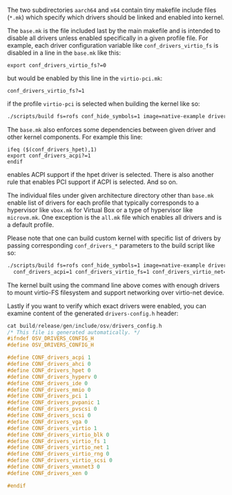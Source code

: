 The two subdirectories `aarch64` and `x64` contain tiny makefile
include files (`*.mk`) which specify which drivers should be linked
and enabled into kernel.

The `base.mk` is the file included last by the main makefile and is
intended to disable all drivers unless enabled specifically in a
given profile file. For example, each driver configuration variable
like `conf_drivers_virtio_fs` is disabled in a line in the `base.mk` like this:
```make
export conf_drivers_virtio_fs?=0
```
but would be enabled by this line in the `virtio-pci.mk`:
```make
conf_drivers_virtio_fs?=1
```
if the profile `virtio-pci` is selected when building the kernel like so:
```bash
./scripts/build fs=rofs conf_hide_symbols=1 image=native-example drivers_profile=virtio-pci
```
The `base.mk` also enforces some dependencies between given driver and other kernel
components. For example this line:
```make
ifeq ($(conf_drivers_hpet),1)
export conf_drivers_acpi?=1
endif
```
enables ACPI support if the hpet driver is selected. There is also another rule that
enables PCI support if ACPI is selected. And so on.

The individual files under given architecture directory other than `base.mk` enable
list of drivers for each profile that typically corresponds to a hypervisor like `vbox.mk`
for Virtual Box or a type of hypervisor like `microvm.mk`. One exception is the `all.mk`
file which enables all drivers and is a default profile.

Please note that one can build custom kernel with specific list of drivers by passing
corresponding `conf_drivers_*` parameters to the build script like so:
```bash
./scripts/build fs=rofs conf_hide_symbols=1 image=native-example drivers_profile=base \
  conf_drivers_acpi=1 conf_drivers_virtio_fs=1 conf_drivers_virtio_net=1 conf_drivers_pvpanic=1
```
The kernel built using the command line above comes with enough drivers to mount virtio-FS filesystem and support networking over virtio-net device.

Lastly if you want to verify which exact drivers were enabled, you can examine content of the generated `drivers-config.h` header:
```c
cat build/release/gen/include/osv/drivers_config.h
/* This file is generated automatically. */
#ifndef OSV_DRIVERS_CONFIG_H
#define OSV_DRIVERS_CONFIG_H

#define CONF_drivers_acpi 1
#define CONF_drivers_ahci 0
#define CONF_drivers_hpet 0
#define CONF_drivers_hyperv 0
#define CONF_drivers_ide 0
#define CONF_drivers_mmio 0
#define CONF_drivers_pci 1
#define CONF_drivers_pvpanic 1
#define CONF_drivers_pvscsi 0
#define CONF_drivers_scsi 0
#define CONF_drivers_vga 0
#define CONF_drivers_virtio 1
#define CONF_drivers_virtio_blk 0
#define CONF_drivers_virtio_fs 1
#define CONF_drivers_virtio_net 1
#define CONF_drivers_virtio_rng 0
#define CONF_drivers_virtio_scsi 0
#define CONF_drivers_vmxnet3 0
#define CONF_drivers_xen 0

#endif
```
